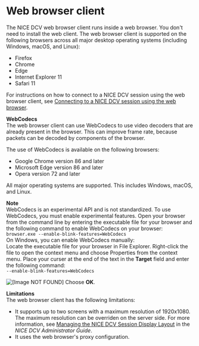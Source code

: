 # Web browser client<a name="client-web"></a>

The NICE DCV web browser client runs inside a web browser\. You don't need to install the web client\. The web browser client is supported on the following browsers across all major desktop operating systems \(including Windows, macOS, and Linux\):
+ Firefox
+ Chrome
+ Edge
+ Internet Explorer 11
+ Safari 11

For instructions on how to connect to a NICE DCV session using the web browser client, see [Connecting to a NICE DCV session using the web browser](using-connecting-browser-connect.md)\.

**WebCodecs**  
The web browser client can use WebCodecs to use video decoders that are already present in the browser\. This can improve frame rate, because packets can be decoded by components of the browser\.

The use of WebCodecs is available on the following browsers:
+ Google Chrome version 86 and later
+ Microsoft Edge version 86 and later
+ Opera version 72 and later

All major operating systems are supported\. This includes Windows, macOS, and Linux\.

**Note**  
WebCodecs is an experimental API and is not standardized\. To use WebCodecs, you must enable experimental features\. Open your browser from the command line by entering the executable file for your browser and the following command to enable WebCodecs on your browser:  
`browser.exe --enable-blink-features=WebCodecs`  
On Windows, you can enable WebCodecs manually:  
Locate the executable file for your browser in File Explorer\.
Right\-click the file to open the context menu and choose Properties from the context menu\.
Place your curser at the end of the text in the **Target** field and enter the following command:  
`--enable-blink-features=WebCodecs`  

![\[Image NOT FOUND\]](http://docs.aws.amazon.com/dcv/latest/userguide/images/webcodecs-properties-update.png)
Choose **OK**\.

**Limitations**  
The web browser client has the following limitations:
+ It supports up to two screens with a maximum resolution of 1920x1080\. The maximum resolution can be overriden on the server side\. For more information, see [Managing the NICE DCV Session Display Layout](https://docs.aws.amazon.com/dcv/latest/adminguide/managing-session-display.html) in the *NICE DCV Administrator Guide*\.
+ It uses the web browser's proxy configuration\.
